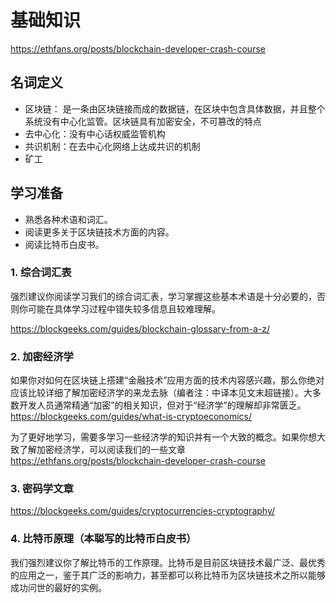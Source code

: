 # 基础知识

https://ethfans.org/posts/blockchain-developer-crash-course

## 名词定义

- 区块链： 是一条由区块链接而成的数据链，在区块中包含具体数据，并且整个系统没有中心化监管。区块链具有加密安全，不可篡改的特点
- 去中心化：没有中心话权威监管机构
- 共识机制：在去中心化网络上达成共识的机制
- 矿工

## 学习准备

- 熟悉各种术语和词汇。
- 阅读更多关于区块链技术方面的内容。
- 阅读比特币白皮书。

### 1. 综合词汇表

强烈建议你阅读学习我们的综合词汇表，学习掌握这些基本术语是十分必要的，否则你可能在具体学习过程中错失较多信息且较难理解。

https://blockgeeks.com/guides/blockchain-glossary-from-a-z/

### 2. 加密经济学

如果你对如何在区块链上搭建“金融技术”应用方面的技术内容感兴趣，那么你绝对应该比较详细了解加密经济学的来龙去脉（编者注：中译本见文末超链接）。大多数开发人员通常精通“加密”的相关知识，但对于“经济学”的理解却非常匮乏。
https://blockgeeks.com/guides/what-is-cryptoeconomics/

为了更好地学习，需要多学习一些经济学的知识并有一个大致的概念。如果你想大致了解加密经济学，可以阅读我们的一些文章
https://ethfans.org/posts/blockchain-developer-crash-course

### 3. 密码学文章

https://blockgeeks.com/guides/cryptocurrencies-cryptography/

### 4. 比特币原理（本聪写的比特币白皮书）

我们强烈建议你了解比特币的工作原理。比特币是目前区块链技术最广泛、最优秀的应用之一，鉴于其广泛的影响力，甚至都可以称比特币为区块链技术之所以能够成功问世的最好的实例。